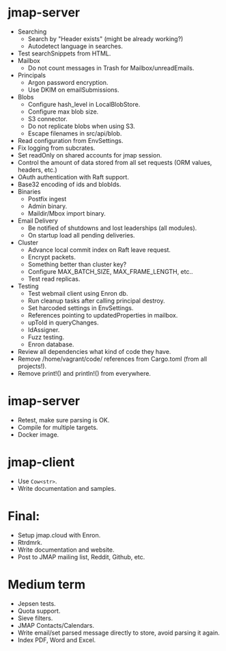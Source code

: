 
jmap-server
===
- Searching
  - Search by "Header exists" (might be already working?)
  - Autodetect language in searches.
- Test searchSnippets from HTML.
- Mailbox
  - Do not count messages in Trash for Mailbox/unreadEmails.
- Principals
  - Argon password encryption.
  - Use DKIM on emailSubmissions.
- Blobs
  - Configure hash_level in LocalBlobStore.
  - Configure max blob size.
  - S3 connector.
  - Do not replicate blobs when using S3.
  - Escape filenames in src/api/blob.
- Read configuration from EnvSettings.
- Fix logging from subcrates.
- Set readOnly on shared accounts for jmap session.
- Control the amount of data stored from all set requests (ORM values, headers, etc.)
- OAuth authentication with Raft support.
- Base32 encoding of ids and blobIds.
- Binaries
  - Postfix ingest
  - Admin binary.
  - Maildir/Mbox import binary.
- Email Delivery
  - Be notified of shutdowns and lost leaderships (all modules).
  - On startup load all pending deliveries.
- Cluster
  - Advance local commit index on Raft leave request.
  - Encrypt packets.
  - Something better than cluster key?
  - Configure MAX_BATCH_SIZE, MAX_FRAME_LENGTH, etc..
  - Test read replicas.
- Testing
  - Test webmail client using Enron db.
  - Run cleanup tasks after calling principal destroy.
  - Set harcoded settings in EnvSettings.
  - References pointing to updatedProperties in mailbox.
  - upToId in queryChanges.
  - IdAssigner.
  - Fuzz testing.
  - Enron database.
- Review all dependencies what kind of code they have.
- Remove /home/vagrant/code/ references from Cargo.toml (from all projects!).
- Remove print!() and println!() from everywhere.

imap-server
===
- Retest, make sure parsing is OK.
- Compile for multiple targets.
- Docker image.


jmap-client
===
- Use `Cow<str>`.
- Write documentation and samples.


Final:
===
- Setup jmap.cloud with Enron.
- Rtrdmrk.
- Write documentation and website.
- Post to JMAP mailing list, Reddit, Github, etc.
  
Medium term
===
- Jepsen tests.
- Quota support.
- Sieve filters.
- JMAP Contacts/Calendars.
- Write email/set parsed message directly to store, avoid parsing it again.
- Index PDF, Word and Excel.
